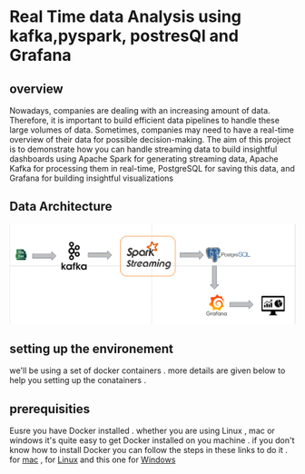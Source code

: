 # Real Time data Analysis using kafka,pyspark, postresQl and Grafana

## overview
Nowadays, companies are dealing with an increasing amount of data. Therefore, it is important to build efficient data pipelines to handle these large volumes of data. Sometimes, companies may need to have a real-time overview of their data for possible decision-making. The aim of this project is to demonstrate how you can handle streaming data to build insightful dashboards using Apache Spark for generating streaming data, Apache Kafka for processing them in real-time, PostgreSQL for saving this data, and Grafana for building insightful visualizations

## Data Architecture
![Github Logo](https://github.com/urbainze/Big-Data-Project/blob/main/i9.PNG)

## setting up the environement 
we'll be using a set of docker containers . more details are given below to help you setting up the conatainers .

## prerequisities
Eusre you have Docker installed . whether you are using Linux , mac or windows it's quite easy to get Docker installed on you machine .
if you don't know how to install Docker you can follow the steps in these links to do it . for [mac](https://docs.docker.com/desktop/install/mac-install/) , for [Linux](https://docs.docker.com/desktop/install/linux-install/) and this one for [Windows](https://docs.docker.com/desktop/install/windows-install/) 
